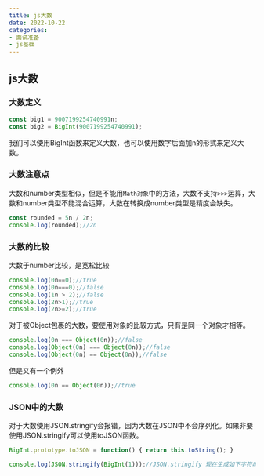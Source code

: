 ```yaml
---
title: js大数
date: 2022-10-22
categories: 
- 面试准备
- js基础
---
```


## js大数

### 大数定义
```js
const big1 = 9007199254740991n;
const big2 = BigInt(9007199254740991);
```
我们可以使用BigInt函数来定义大数，也可以使用数字后面加n的形式来定义大数。

### 大数注意点
大数和number类型相似，但是不能用`Math对象`中的方法，大数不支持`>>>`运算，大数和number类型不能混合运算，大数在转换成number类型是精度会缺失。
```js
const rounded = 5n / 2n;
console.log(rounded);//2n
```

### 大数的比较
大数于number比较，是宽松比较
```js
console.log(0n==0);//true
console.log(0n===0);//false
console.log(1n > 2);//false
console.log(2n>1);//true
console.log(2n>=2);//true
```

对于被Object包裹的大数，要使用对象的比较方式，只有是同一个对象才相等。
```js
console.log(0n === Object(0n));//false
console.log(Object(0n) === Object(0n));//false
console.log(Object(0n) == Object(0n));//false
```
但是又有一个例外
```js
console.log(0n == Object(0n));//true
```

### JSON中的大数
对于大数使用JSON.stringify会报错，因为大数在JSON中不会序列化。如果非要使用JSON.stringify可以使用toJSON函数。
```js
BigInt.prototype.toJSON = function() { return this.toString(); }

console.log(JSON.stringify(BigInt(1)));//JSON.stringify 现在生成如下字符串，而不是抛出异常
```
